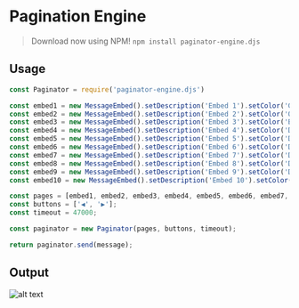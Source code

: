 # Pagination Engine

> Download now using NPM! `npm install paginator-engine.djs`

## Usage

```js
const Paginator = require('paginator-engine.djs')

const embed1 = new MessageEmbed().setDescription('Embed 1').setColor('GREY');
const embed2 = new MessageEmbed().setDescription('Embed 2').setColor('ORANGE');
const embed3 = new MessageEmbed().setDescription('Embed 3').setColor('BLURPLE');
const embed4 = new MessageEmbed().setDescription('Embed 4').setColor('DARK_GOLD');
const embed5 = new MessageEmbed().setDescription('Embed 5').setColor('DARK_GREEN');
const embed6 = new MessageEmbed().setDescription('Embed 6').setColor('DARK_PURPLE');
const embed7 = new MessageEmbed().setDescription('Embed 7').setColor('DARK_RED');
const embed8 = new MessageEmbed().setDescription('Embed 8').setColor('DARK_TEAL');
const embed9 = new MessageEmbed().setDescription('Embed 9').setColor('DARK_AQUA');
const embed10 = new MessageEmbed().setDescription('Embed 10').setColor('DARK_BLUE');

const pages = [embed1, embed2, embed3, embed4, embed5, embed6, embed7, embed8, embed9, embed10];
const buttons = ['◀️', '▶️'];
const timeout = 47000;

const paginator = new Paginator(pages, buttons, timeout);

return paginator.send(message);
```

## Output

![alt text](https://github.com/goalqm/pagination-engine/blob/[branch]/image.jpg?raw=true)
